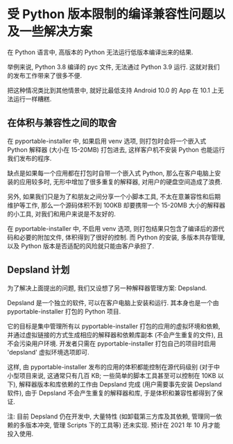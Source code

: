 # 受 Python 版本限制的编译兼容性问题以及一些解决方案

在 Python 语言中, 高版本的 Python 无法运行低版本编译出来的结果.

举例来说, Python 3.8 编译的 pyc 文件, 无法通过 Python 3.9 运行. 这就对我们的发布工作带来了很多不便.

把这种情况类比到其他情景中, 就好比最低支持 Android 10.0 的 App 在 10.1 上无法运行一样糟糕.

## 在体积与兼容性之间的取舍

在 pyportable-installer 中, 如果启用 venv 选项, 则打包时会将一个嵌入式 Python 解释器 (大小在 15-20MB) 打包进去, 这样客户机不安装 Python 也能运行我们发布的程序.

缺点是如果每一个应用都在打包时自带一个嵌入式 Python, 那么在客户电脑上安装的应用较多时, 无形中增加了很多重复的解释器, 对用户的硬盘空间造成了浪费.

另外, 如果我们只是为了和朋友之间分享一个小脚本工具, 不太在意兼容性和后期维护等工作, 那么一个源码体积不到 100KB 却要携带一个 15-20MB 大小的解释器的小工具, 对我们和用户来说是不友好的.

在 pyportable-installer 中, 不启用 venv 选项, 则打包结果只包含了编译后的源代码和必要的附加文件, 体积得到了很好的控制. 而 Python 的安装, 多版本共存管理, 以及 Python 版本是否适配的风险就只能由客户承担了.

## Depsland 计划

为了解决上面提出的问题, 我们又设想了另一种解释器管理方案: Depsland. 

Depsland 是一个独立的软件, 可以在客户电脑上安装和运行. 其本身也是一个由 pyportable-installer 打包的 Python 项目.

它的目标是集中管理所有以 pyportable-installer 打包的应用的虚拟环境和依赖, 并通过虚拟链接的方式生成相应的解释器和依赖库副本 (不会产生重复的文件), 且不会污染用户环境. 开发者只需在 pyportable-installer 打包自己的项目时启用 'depsland' 虚拟环境选项即可.

这样, 由 pyportable-installer 发布的应用的体积都能控制在源代码级别 (对于中小型项目来说, 这通常只有几百 KB; 一些简单的脚本工具甚至可以控制在 10KB 以下), 解释器版本和库依赖的工作由 Depsland 完成 (用户需要事先安装 Depsland 软件), 由于 Depsland 不会产生重复的解释器和库, 于是体积和兼容性都得到了保证.

注: 目前 Depsland 仍在开发中, 大量特性 (如卸载第三方库及其依赖, 管理同一依赖的多版本冲突, 管理 Scripts 下的工具等) 还未实现. 预计在 2021 年 10 月才能投入使用.
